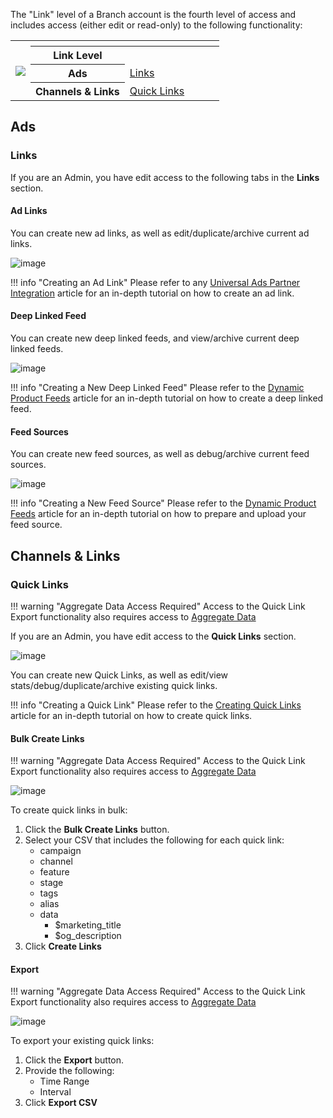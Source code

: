 The "Link" level of a Branch account is the fourth level of access and includes access (either edit or read-only) to the following functionality:

<table>
  <tr>
    <th rowspan="5"><img src="/_assets/img/pages/dashboard/access-levels/org-level-nav.png"></th>
  </tr>
	<tr>
		<th></th>
		<th></th>
		<th></th>
		<th></th>
    <th></th>
	</tr>
	<tr>
		<th><b>Link Level</b></th>
		<th></th>
		<th></th>
		<th></th>
    <th></th>
	</tr>
  <tr>
		<th><b>Ads</b></th>
		<td><a href="/zh/dashboard/link-level-access/#links">Links</a></td>
		<td></td>
		<td></td>
    <td></td>
	</tr>
	<tr>
		<th><b>Channels & Links</b></th>
		<td><a href="/zh/dashboard/link-level-access/#quick-links">Quick Links</a></td>
    <td></td>
		<td></td>
    <td></td>
  </tr>
</table>

## Ads

### Links

If you are an Admin, you have edit access to the following tabs in the **Links** section.

#### Ad Links

You can create new ad links, as well as edit/duplicate/archive current ad links.

![image](/_assets/img/pages/dashboard/access-levels/link-ad-links.png)

!!! info "Creating an Ad Link"
	Please refer to any [Universal Ads Partner Integration](/deep-linked-ads/1plusads-mobile-tracking/#create-an-ad-link) article for an in-depth tutorial on how to create an ad link.

#### Deep Linked Feed

You can create new deep linked feeds, and view/archive current deep linked feeds.

![image](/_assets/img/pages/dashboard/access-levels/link-deep-linked-feeds.png)

!!! info "Creating a New Deep Linked Feed"
	Please refer to the [Dynamic Product Feeds](/deep-linked-ads/dynamic-product-feeds/#create-a-new-deep-linked-feed) article for an in-depth tutorial on how to create a deep linked feed.

#### Feed Sources

You can create new feed sources, as well as debug/archive current feed sources.

![image](/_assets/img/pages/dashboard/access-levels/link-feed-sources.png)

!!! info "Creating a New Feed Source"
	Please refer to the [Dynamic Product Feeds](/deep-linked-ads/dynamic-product-feeds/#upload-a-feed-source) article for an in-depth tutorial on how to prepare and upload your feed source.

## Channels & Links

### Quick Links

!!! warning "Aggregate Data Access Required"
	Access to the Quick Link Export functionality also requires access to [Aggregate Data](aggregate-data-access.md)

If you are an Admin, you have edit access to the **Quick Links** section.

![image](/_assets/img/pages/dashboard/access-levels/link-quick-links.png)

You can create new Quick Links, as well as edit/view stats/debug/duplicate/archive existing quick links.

!!! info "Creating a Quick Link"
	Please refer to the [Creating Quick Links](/links/quick-links/) article for an in-depth tutorial on how to create quick links.

#### Bulk Create Links

!!! warning "Aggregate Data Access Required"
	Access to the Quick Link Export functionality also requires access to [Aggregate Data](aggregate-data-access.md)

![image](/_assets/img/pages/dashboard/access-levels/link-bulk-create.png)

To create quick links in bulk:

1. Click the **Bulk Create Links** button.
1. Select your CSV that includes the following for each quick link:
	- campaign
	- channel
	- feature
	- stage
	- tags
	- alias
	- data
		- $marketing_title
		- $og_description
1.  Click **Create Links**

#### Export

!!! warning "Aggregate Data Access Required"
	Access to the Quick Link Export functionality also requires access to [Aggregate Data](aggregate-data-access.md)

![image](/_assets/img/pages/dashboard/access-levels/link-export-csv.png)

To export your existing quick links:

1. Click the **Export** button.
1. Provide the following:
	- Time Range
	- Interval
1. Click **Export CSV**

